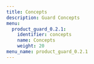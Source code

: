 ```yaml
---
title: Concepts
description: Guard Concepts
menu:
  product_guard_0.2.1:
    identifier: concepts
    name: Concepts
    weight: 20
menu_name: product_guard_0.2.1
---
```


